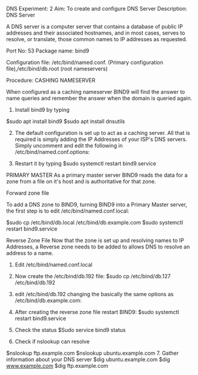 DNS
Experiment: 2
Aim: To create and configure DNS Server
Description:
DNS Server

A DNS server is a computer server that contains a database of public IP addresses and their associated hostnames, and in most cases, serves to resolve, or translate, those common names to IP addresses as requested.

Port No: 53
Package name: bind9

Configuration file: /etc/bind/named.conf. (Primary configuration file),/etc/bind/db.root (root nameservers)

Procedure:
CASHING NAMESERVER

When configured as a caching nameserver BIND9 will find the answer to name queries and
remember the answer when the domain is queried again.

1.	Install bind9 by typing

$sudo apt install bind9
$sudo apt install dnsutils

2.	The default configuration is set up to act as a caching server. All that is required is simply
adding the IP Addresses of your ISP's DNS servers. Simply uncomment and edit the following in /etc/bind/named.conf.options:

3.	Restart it by typing
$sudo systemctl restart bind9.service
 
PRIMARY MASTER
As a primary master server BIND9 reads the data for a zone from a file on it's host and is authoritative for that zone.

Forward zone file

To add a DNS zone to BIND9, turning BIND9 into a Primary Master server, the first step is to edit /etc/bind/named.conf.local:

$sudo cp /etc/bind/db.local /etc/bind/db.example.com
$sudo systemctl restart bind9.service

Reverse Zone File
Now that the zone is set up and resolving names to IP Addresses, a Reverse zone
needs to be added to allows DNS to resolve an address to a name.
1.	Edit /etc/bind/named.conf.local
2.	Now create the /etc/bind/db.192 file:
$sudo cp /etc/bind/db.127 /etc/bind/db.192

3.	edit /etc/bind/db.192 changing the basically the same options as
/etc/bind/db.example.com:

4.	After creating the reverse zone file restart BIND9:
$sudo systemctl restart bind9.service
5.	Check the status
$Sudo service bind9 status
6.	Check if nslookup can resolve

$nslookup ftp.example.com
$nslookup ubuntu.example.com
7.	Gather information about your DNS server
$dig ubuntu.example.com
$dig www.example.com
$dig ftp.example.com
